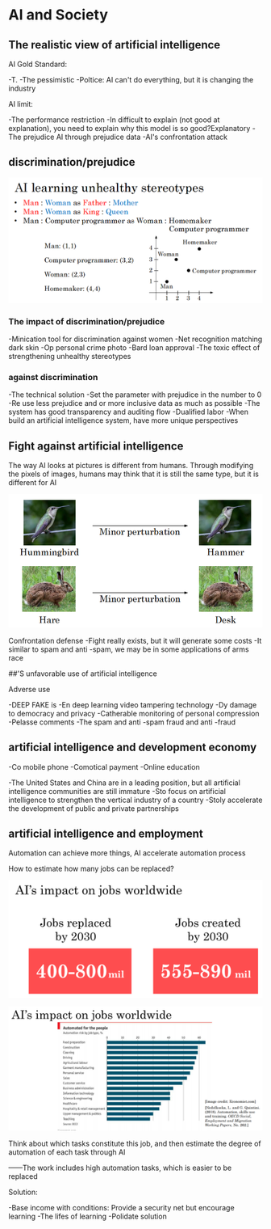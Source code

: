 # AI and Society

## The realistic view of artificial intelligence

AI Gold Standard:

-T.
-The pessimistic
-Poltice: AI can't do everything, but it is changing the industry

AI limit:

-The performance restriction
-In difficult to explain (not good at explanation), you need to explain why this model is so good?Explanatory
-The prejudice AI through prejudice data
-AI's confrontation attack

## discrimination/prejudice

![](./images/unhealthy_stereotypes.png)

### The impact of discrimination/prejudice

-Minication tool for discrimination against women
-Net recognition matching dark skin
-Op personal crime photo
-Bard loan approval
-The toxic effect of strengthening unhealthy stereotypes

### against discrimination

-The technical solution
-Set the parameter with prejudice in the number to 0
-Re use less prejudice and or more inclusive data as much as possible
-The system has good transparency and auditing flow
-Dualified labor
-When build an artificial intelligence system, have more unique perspectives

## Fight against artificial intelligence

The way AI looks at pictures is different from humans. Through modifying the pixels of images, humans may think that it is still the same type, but it is different for AI

![](./images/attacks_on_ai.png)

Confrontation defense
-Fight really exists, but it will generate some costs
-It similar to spam and anti -spam, we may be in some applications of arms race

##'S unfavorable use of artificial intelligence

Adverse use

-DEEP FAKE is
-En deep learning video tampering technology
-Dy damage to democracy and privacy
-Catherable monitoring of personal compression
-Pelasse comments
-The spam and anti -spam fraud and anti -fraud

## artificial intelligence and development economy

-Co mobile phone
-Comotical payment
-Online education

-The United States and China are in a leading position, but all artificial intelligence communities are still immature
-Sto focus on artificial intelligence to strengthen the vertical industry of a country
-Stoly accelerate the development of public and private partnerships

## artificial intelligence and employment

Automation can achieve more things, AI accelerate automation process

How to estimate how many jobs can be replaced?

![](./images/ai_impact_job.png)

![](./images/ai_impact_job_risk.png)

Think about which tasks constitute this job, and then estimate the degree of automation of each task through AI

——The work includes high automation tasks, which is easier to be replaced

Solution:

-Base income with conditions: Provide a security net but encourage learning
-The lifes of learning
-Polidate solution
